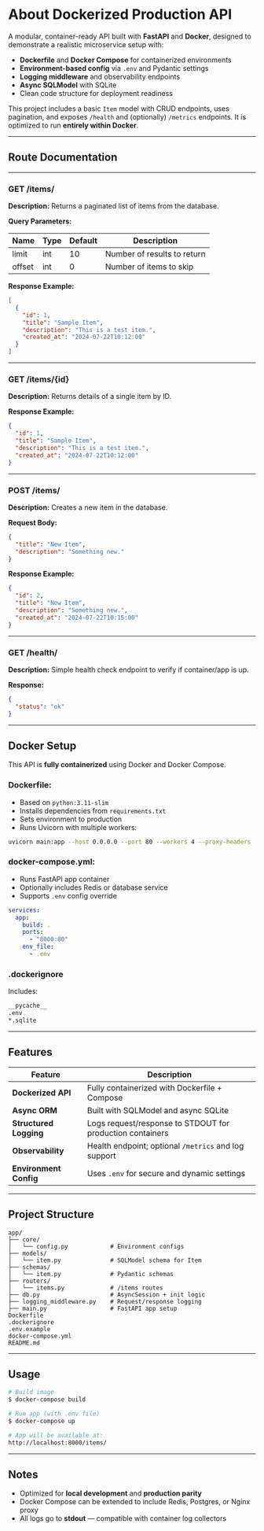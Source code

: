 # About Dockerized Production API

A modular, container-ready API built with **FastAPI** and **Docker**, designed to demonstrate a realistic microservice setup with:

- **Dockerfile** and **Docker Compose** for containerized environments
- **Environment-based config** via `.env` and Pydantic settings
- **Logging middleware** and observability endpoints
- **Async SQLModel** with SQLite
- Clean code structure for deployment readiness

This project includes a basic `Item` model with CRUD endpoints, uses pagination, and exposes `/health` and (optionally) `/metrics` endpoints. It is optimized to run **entirely within Docker**.

---

## Route Documentation

---

### **GET /items/**

**Description:** Returns a paginated list of items from the database.

**Query Parameters:**

|Name|Type|Default|Description|
|---|---|---|---|
|limit|int|10|Number of results to return|
|offset|int|0|Number of items to skip|

**Response Example:**

```json
[
  {
    "id": 1,
    "title": "Sample Item",
    "description": "This is a test item.",
    "created_at": "2024-07-22T10:12:00"
  }
]
```

---

### **GET /items/{id}**

**Description:** Returns details of a single item by ID.

**Response Example:**

```json
{
  "id": 1,
  "title": "Sample Item",
  "description": "This is a test item.",
  "created_at": "2024-07-22T10:12:00"
}
```

---

### **POST /items/**

**Description:** Creates a new item in the database.

**Request Body:**

```json
{
  "title": "New Item",
  "description": "Something new."
}
```

**Response Example:**

```json
{
  "id": 2,
  "title": "New Item",
  "description": "Something new.",
  "created_at": "2024-07-22T10:15:00"
}
```

---

### **GET /health/**

**Description:** Simple health check endpoint to verify if container/app is up.

**Response:**

```json
{
  "status": "ok"
}
```

---

## Docker Setup

This API is **fully containerized** using Docker and Docker Compose.

### **Dockerfile:**

- Based on `python:3.11-slim`
- Installs dependencies from `requirements.txt`
- Sets environment to production
- Runs Uvicorn with multiple workers:

```bash
uvicorn main:app --host 0.0.0.0 --port 80 --workers 4 --proxy-headers
```

### **docker-compose.yml:**

- Runs FastAPI app container
- Optionally includes Redis or database service
- Supports `.env` config override

```yaml
services:
  app:
    build: .
    ports:
      - "8000:80"
    env_file:
      - .env
```

### **.dockerignore**

Includes:

```txt
__pycache__
.env
*.sqlite
```

---

## Features

|Feature|Description|
|---|---|
|**Dockerized API**|Fully containerized with Dockerfile + Compose|
|**Async ORM**|Built with SQLModel and async SQLite|
|**Structured Logging**|Logs request/response to STDOUT for production containers|
|**Observability**|Health endpoint; optional `/metrics` and log support|
|**Environment Config**|Uses `.env` for secure and dynamic settings|

---

## Project Structure

```text
app/
├── core/
│   └── config.py            # Environment configs
├── models/
│   └── item.py              # SQLModel schema for Item
├── schemas/
│   └── item.py              # Pydantic schemas
├── routers/
│   └── items.py             # /items routes
├── db.py                    # AsyncSession + init logic
├── logging_middleware.py    # Request/response logging
├── main.py                  # FastAPI app setup
Dockerfile
.dockerignore
.env.example
docker-compose.yml
README.md
```

---

## Usage

```bash
# Build image
$ docker-compose build

# Run app (with .env file)
$ docker-compose up

# App will be available at:
http://localhost:8000/items/
```

---

## Notes

- Optimized for **local development** and **production parity**
- Docker Compose can be extended to include Redis, Postgres, or Nginx proxy
- All logs go to **stdout** — compatible with container log collectors

